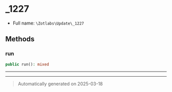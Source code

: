 
# _1227





* Full name: `\Zotlabs\Update\_1227`




## Methods


### run



```php
public run(): mixed
```












***


***
> Automatically generated on 2025-03-18
